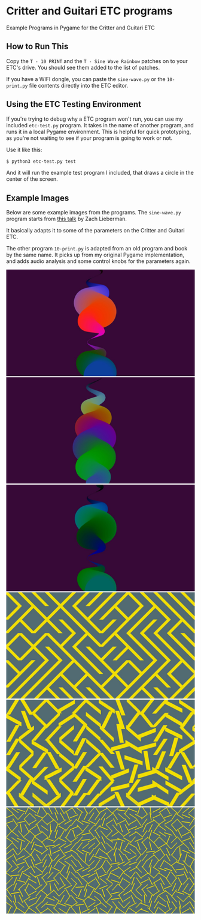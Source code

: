# Critter and Guitari ETC programs

Example Programs in Pygame for the Critter and Guitari ETC

## How to Run This

Copy the `T - 10 PRINT` and the `T - Sine Wave Rainbow` patches on to your ETC's drive. You should see them added to the list of patches.

If you have a WIFI dongle, you can paste the `sine-wave.py` or the `10-print.py` file contents directly into the ETC editor.

## Using the ETC Testing Environment

If you're trying to debug why a ETC program won't run, you can use my included `etc-test.py` program. It takes in the name of  another program, and runs it in a local Pygame environment. This is helpful for quick prototyping, as you're not waiting to see if your program is going to work or not.

Use it like this:

```bash
$ python3 etc-test.py test
```

And it will run the example test program I included, that draws a circle in the center of the screen.

## Example Images

Below are some example images from the programs. The `sine-wave.py` program starts from [this talk](https://www.youtube.com/watch?v=bmztlO9_Wvo) by Zach Lieberman. 

It basically adapts it to some of the parameters on the Critter and Guitari ETC. 

The other program `10-print.py` is adapted from an old program and book by the same name. It picks up from my original Pygame implementation, and adds audio analysis and some control knobs for the parameters again.

![Before Colors](https://github.com/burningion/critter-and-guitari-etc-programs/raw/master/images/10.jpg)
![Before Colors](https://github.com/burningion/critter-and-guitari-etc-programs/raw/master/images/12.jpg)
![Before Colors](https://github.com/burningion/critter-and-guitari-etc-programs/raw/master/images/9.jpg)
![10 Print](https://github.com/burningion/critter-and-guitari-etc-programs/raw/master/images/17.jpg)
![10 Print](https://github.com/burningion/critter-and-guitari-etc-programs/raw/master/images/20.jpg)
![10 Print](https://github.com/burningion/critter-and-guitari-etc-programs/raw/master/images/25.jpg)
